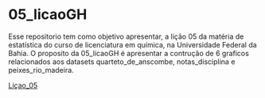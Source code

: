 
# 05_licaoGH

Esse repositorio tem como objetivo apresentar, a lição 05 da matéria de estatística do curso de licenciatura em química, na Universidade Federal da Bahia. O proposito da 05_licaoGH é apresentar a contrução de 6 graficos relacionados aos datasets quarteto_de_anscombe, notas_disciplina e peixes_rio_madeira.

[Liçao_05](file:///C:/Users/Michely/OneDrive/Documentos/projetos/04_licaoGH/repositorios_GitHub/05_licaoGH/05_licaoGH.nb.html)


